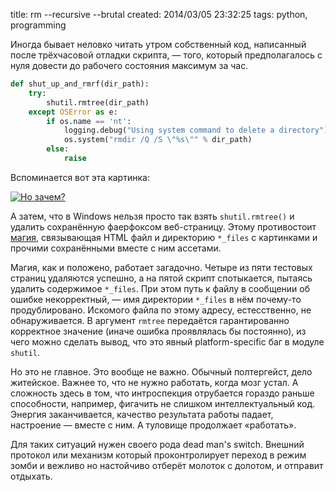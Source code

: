title: rm --recursive --brutal
created: 2014/03/05 23:32:25
tags: python, programming

Иногда бывает неловко читать утром собственный код, написанный после трёхчасовой отладки скрипта, — того, который предполагалось с нуля довести до рабочего состояния максимум за час.

``` python
def shut_up_and_rmrf(dir_path):
    try:
        shutil.rmtree(dir_path)
    except OSError as e:
        if os.name == 'nt':
            logging.debug("Using system command to delete a directory")
            os.system("rmdir /Q /S \"%s\"" % dir_path)
        else:
            raise
```

Вспоминается вот эта картинка:

[![Но зачем?](http://media.drafts.cc/20060314001600.jpg)](http://borya-spec.livejournal.com/126307.html)

А затем, что в Windows нельзя просто так взять `shutil.rmtree()` и удалить сохранённую фаерфоксом веб-страницу. Этому противостоит [магия](http://msdn.microsoft.com/en-us/library/bb776887%28VS.85%29.aspx#connected), связывающая HTML файл и директорию `*_files` с картинками и прочими сохранёнными вместе с ним ассетами.

Магия, как и положено, работает загадочно. Четыре из пяти тестовых страниц удаляются успешно, а на пятой скрипт спотыкается, пытаясь удалить содержимое `*_files`. При этом путь к файлу в сообщении об ошибке некорректный, — имя директории `*_files` в нём почему-то продублировано. Искомого файла по этому адресу, естесственно, не обнаруживается. В аргумент `rmtree` передаётся гарантированно корректное значение (иначе ошибка проявлялась бы постоянно), из чего можно сделать вывод, что это явный platform-specific баг в модуле `shutil`.

Но это не главное. Это вообще не важно. Обычный полтергейст, дело житейское. Важнее то, что не нужно работать, когда мозг устал. А сложность здесь в том, что интроспекция отрубается гораздо раньше способности, например, фигачить не слишком интеллектуальный код. Энергия заканчивается, качество результата работы падает, настроение — вместе с ним. А туловище продолжает «работать».

Для таких ситуаций нужен своего рода dead man's switch. Внешний протокол или механизм который проконтролирует переход в режим зомби и вежливо но настойчиво отберёт молоток с долотом, и отправит отдыхать.
